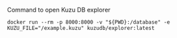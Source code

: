 Command to open Kuzu DB explorer
```
docker run --rm -p 8000:8000 -v "${PWD}:/database" -e KUZU_FILE="/example.kuzu" kuzudb/explorer:latest
```